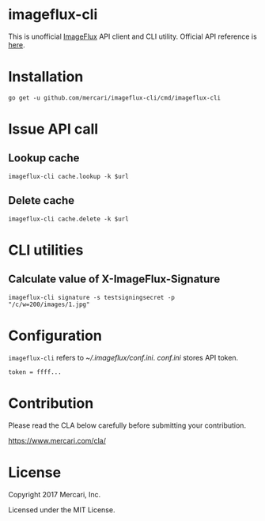 # imageflux-cli

This is unofficial [ImageFlux](https://www.sakura.ad.jp/services/imageflux/) API client and CLI utility. Official API reference is [here](https://console.imageflux.jp/docs/).

# Installation

```
go get -u github.com/mercari/imageflux-cli/cmd/imageflux-cli
```

# Issue API call

## Lookup cache

```
imageflux-cli cache.lookup -k $url
```

## Delete cache

```
imageflux-cli cache.delete -k $url
```

# CLI utilities

## Calculate value of X-ImageFlux-Signature

```
imageflux-cli signature -s testsigningsecret -p "/c/w=200/images/1.jpg"
```

# Configuration

`imageflux-cli` refers to *~/.imageflux/conf.ini*. *conf.ini* stores API token.

```
token = ffff...
```

# Contribution

Please read the CLA below carefully before submitting your contribution.

https://www.mercari.com/cla/

# License

Copyright 2017 Mercari, Inc.

Licensed under the MIT License.
